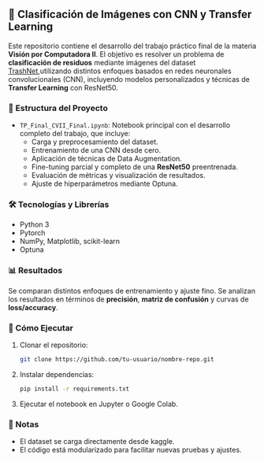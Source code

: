 
## 🧠 Clasificación de Imágenes con CNN y Transfer Learning

Este repositorio contiene el desarrollo del trabajo práctico final de la materia **Visión por Computadora II**. El objetivo es resolver un problema de **clasificación de residuos** mediante imágenes del dataset [TrashNet](https://www.kaggle.com/datasets/feyzazkefe/trashnet/data),utilizando distintos enfoques basados en redes neuronales convolucionales (CNN), incluyendo modelos personalizados y técnicas de **Transfer Learning** con ResNet50.

### 📁 Estructura del Proyecto

- `TP_Final_CVII_Final.ipynb`: Notebook principal con el desarrollo completo del trabajo, que incluye:
  - Carga y preprocesamiento del dataset.
  - Entrenamiento de una CNN desde cero.
  - Aplicación de técnicas de Data Augmentation.
  - Fine-tuning parcial y completo de una **ResNet50** preentrenada.
  - Evaluación de métricas y visualización de resultados.
  - Ajuste de hiperparámetros mediante Optuna.

### 🛠️ Tecnologías y Librerías

- Python 3
- Pytorch
- NumPy, Matplotlib, scikit-learn
- Optuna

### 📊 Resultados

Se comparan distintos enfoques de entrenamiento y ajuste fino. Se analizan los resultados en términos de **precisión**, **matriz de confusión** y curvas de **loss/accuracy**.

### 🚀 Cómo Ejecutar

1. Clonar el repositorio:
   ```bash
   git clone https://github.com/tu-usuario/nombre-repo.git
   ```
2. Instalar dependencias:
   ```bash
   pip install -r requirements.txt
   ```
3. Ejecutar el notebook en Jupyter o Google Colab.

### 📌 Notas

- El dataset se carga directamente desde kaggle.
- El código está modularizado para facilitar nuevas pruebas y ajustes.
